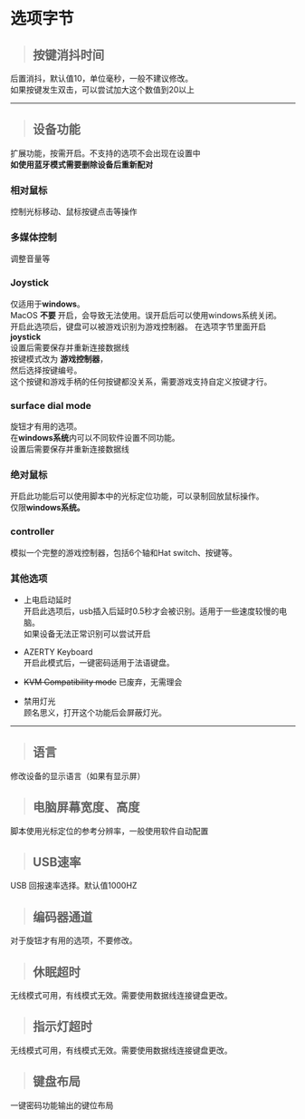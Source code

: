 # 选项字节

> ## 按键消抖时间  
后置消抖，默认值10，单位毫秒，一般不建议修改。  
如果按键发生双击，可以尝试加大这个数值到20以上  

---

> ## 设备功能  
扩展功能，按需开启。不支持的选项不会出现在设置中  
**如使用蓝牙模式需要删除设备后重新配对**

### 相对鼠标  
控制光标移动、鼠标按键点击等操作  

### 多媒体控制  
调整音量等  

### Joystick  
仅适用于**windows**。  
MacOS **不要** 开启，会导致无法使用。误开启后可以使用windows系统关闭。    
开启此选项后，键盘可以被游戏识别为游戏控制器。
在选项字节里面开启 **joystick**   
设置后需要保存并重新连接数据线  
按键模式改为 **游戏控制器**，  
然后选择按键编号。  
这个按键和游戏手柄的任何按键都没关系，需要游戏支持自定义按键才行。  

### surface dial mode  
旋钮才有用的选项。  
在**windows系统**内可以不同软件设置不同功能。  
设置后需要保存并重新连接数据线  

### 绝对鼠标  
开启此功能后可以使用脚本中的光标定位功能，可以录制回放鼠标操作。  
仅限**windows系统。**  

### controller  
模拟一个完整的游戏控制器，包括6个轴和Hat switch、按键等。

### 其他选项

- 上电启动延时  
开启此选项后，usb插入后延时0.5秒才会被识别。适用于一些速度较慢的电脑。  
如果设备无法正常识别可以尝试开启  

- AZERTY Keyboard  
开启此模式后，一键密码适用于法语键盘。  

- ~~KVM Compatibility mode~~ 
已废弃，无需理会  

- 禁用灯光  
顾名思义，打开这个功能后会屏蔽灯光。  

---  

> ## 语言
修改设备的显示语言（如果有显示屏）

> ## 电脑屏幕宽度、高度
脚本使用光标定位的参考分辨率，一般使用软件自动配置

> ## USB速率
USB 回报速率选择。默认值1000HZ

> ## 编码器通道
对于旋钮才有用的选项，不要修改。

> ## 休眠超时  
无线模式可用，有线模式无效。需要使用数据线连接键盘更改。

> ## 指示灯超时  
无线模式可用，有线模式无效。需要使用数据线连接键盘更改。

> ## 键盘布局
一键密码功能输出的键位布局  